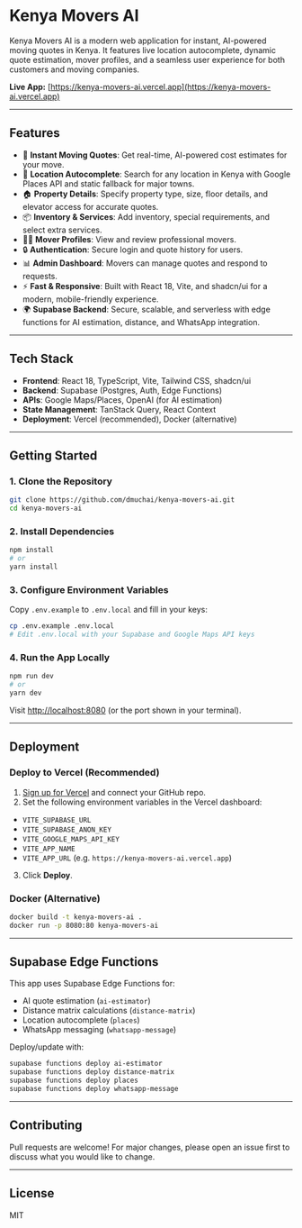 
# Kenya Movers AI

Kenya Movers AI is a modern web application for instant, AI-powered moving quotes in Kenya. It features live location autocomplete, dynamic quote estimation, mover profiles, and a seamless user experience for both customers and moving companies.

**Live App:** [https://kenya-movers-ai.vercel.app](https://kenya-movers-ai.vercel.app)

---

## Features

- 🚚 **Instant Moving Quotes**: Get real-time, AI-powered cost estimates for your move.
- 📍 **Location Autocomplete**: Search for any location in Kenya with Google Places API and static fallback for major towns.
- 🏠 **Property Details**: Specify property type, size, floor details, and elevator access for accurate quotes.
- 📦 **Inventory & Services**: Add inventory, special requirements, and select extra services.
- 🧑‍💼 **Mover Profiles**: View and review professional movers.
- 🔒 **Authentication**: Secure login and quote history for users.
- 📊 **Admin Dashboard**: Movers can manage quotes and respond to requests.
- ⚡ **Fast & Responsive**: Built with React 18, Vite, and shadcn/ui for a modern, mobile-friendly experience.
- 🌍 **Supabase Backend**: Secure, scalable, and serverless with edge functions for AI estimation, distance, and WhatsApp integration.

---

## Tech Stack

- **Frontend**: React 18, TypeScript, Vite, Tailwind CSS, shadcn/ui
- **Backend**: Supabase (Postgres, Auth, Edge Functions)
- **APIs**: Google Maps/Places, OpenAI (for AI estimation)
- **State Management**: TanStack Query, React Context
- **Deployment**: Vercel (recommended), Docker (alternative)

---

## Getting Started

### 1. Clone the Repository

```bash
git clone https://github.com/dmuchai/kenya-movers-ai.git
cd kenya-movers-ai
```

### 2. Install Dependencies

```bash
npm install
# or
yarn install
```

### 3. Configure Environment Variables

Copy `.env.example` to `.env.local` and fill in your keys:

```bash
cp .env.example .env.local
# Edit .env.local with your Supabase and Google Maps API keys
```

### 4. Run the App Locally

```bash
npm run dev
# or
yarn dev
```

Visit [http://localhost:8080](http://localhost:8080) (or the port shown in your terminal).

---

## Deployment

### Deploy to Vercel (Recommended)

1. [Sign up for Vercel](https://vercel.com/) and connect your GitHub repo.
2. Set the following environment variables in the Vercel dashboard:
  - `VITE_SUPABASE_URL`
  - `VITE_SUPABASE_ANON_KEY`
  - `VITE_GOOGLE_MAPS_API_KEY`
  - `VITE_APP_NAME`
  - `VITE_APP_URL` (e.g. `https://kenya-movers-ai.vercel.app`)
3. Click **Deploy**.

### Docker (Alternative)

```bash
docker build -t kenya-movers-ai .
docker run -p 8080:80 kenya-movers-ai
```

---

## Supabase Edge Functions

This app uses Supabase Edge Functions for:
- AI quote estimation (`ai-estimator`)
- Distance matrix calculations (`distance-matrix`)
- Location autocomplete (`places`)
- WhatsApp messaging (`whatsapp-message`)

Deploy/update with:
```bash
supabase functions deploy ai-estimator
supabase functions deploy distance-matrix
supabase functions deploy places
supabase functions deploy whatsapp-message
```

---

## Contributing

Pull requests are welcome! For major changes, please open an issue first to discuss what you would like to change.

---

## License

MIT
